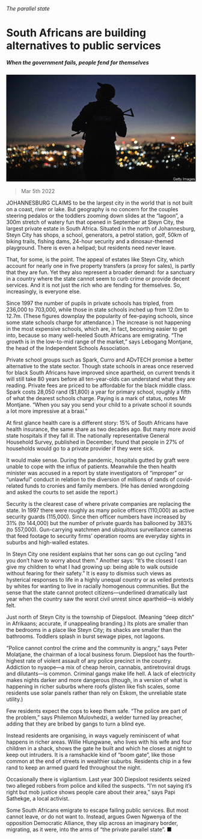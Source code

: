 ###### The parallel state

# South Africans are building alternatives to public services 

##### When the government fails, people fend for themselves 

![image](images/20220305_MAP001_0.jpg) 

> Mar 5th 2022 

JOHANNESBURG CLAIMS to be the largest city in the world that is not built on a coast, river or lake. But geography is no concern for the couples steering pedalos or the toddlers zooming down slides at the “lagoon”, a 300m stretch of watery fun that opened in September at Steyn City, the largest private estate in South Africa. Situated in the north of Johannesburg, Steyn City has shops, a school, generators, a petrol station, golf, 50km of biking trails, fishing dams, 24-hour security and a dinosaur-themed playground. There is even a helipad; but residents need never leave.

That, for some, is the point. The appeal of estates like Steyn City, which account for nearly one in five property transfers (a proxy for sales), is partly that they are fun. Yet they also represent a broader demand: for a sanctuary in a country where the state cannot seem to curb crime or provide decent services. And it is not just the rich who are fending for themselves. So, increasingly, is everyone else.


Since 1997 the number of pupils in private schools has tripled, from 236,000 to 703,000, while those in state schools inched up from 12.0m to 12.7m. (These figures downplay the popularity of fee-paying schools, since some state schools charge for attendance.) The increase is not happening in the most expensive schools, which are, in fact, becoming easier to get into, because so many well-heeled South Africans are emigrating. “The growth is in the low-to-mid range of the market,” says Lebogang Montjane, the head of the Independent Schools Association.

Private school groups such as Spark, Curro and ADvTECH promise a better alternative to the state sector. Though state schools in areas once reserved for black South Africans have improved since apartheid, on current trends it will still take 80 years before all ten-year-olds can understand what they are reading. Private fees are priced to be affordable for the black middle class. Spark costs 28,050 rand ($1,800) a year for primary school, roughly a fifth of what the dearest schools charge. Paying is a mark of status, notes Mr Montjane. “When you say you send your child to a private school it sounds a lot more impressive at a braai.”

At first glance health care is a different story: 15% of South Africans have health insurance, the same share as two decades ago. But many more avoid state hospitals if they fall ill. The nationally representative General Household Survey, published in December, found that people in 27% of households would go to a private provider if they were sick.

It would make sense. During the pandemic, hospitals gutted by graft were unable to cope with the influx of patients. Meanwhile the then health minister was accused in a report by state investigators of “improper” or “unlawful” conduct in relation to the diversion of millions of rands of covid-related funds to cronies and family members. (He has denied wrongdoing and asked the courts to set aside the report.)

Security is the clearest case of where private companies are replacing the state. In 1997 there were roughly as many police officers (110,000) as active security guards (115,000). Since then officer numbers have increased by 31% (to 144,000) but the number of private guards has ballooned by 383% (to 557,000). Gun-carrying watchmen and ubiquitous surveillance cameras that feed footage to security firms’ operation rooms are everyday sights in suburbs and high-walled estates.

In Steyn City one resident explains that her sons can go out cycling “and you don’t have to worry about them.” Another says: “It’s the closest I can give my children to what I had growing up: being able to walk outside without fearing for their safety.” It is easy to dismiss such views as hysterical responses to life in a highly unequal country or as veiled pretexts by whites for wanting to live in racially homogenous communities. But the sense that the state cannot protect citizens—underlined dramatically last year when the country saw the worst civil unrest since apartheid—is widely felt.

Just north of Steyn City is the township of Diepsloot. (Meaning “deep ditch” in Afrikaans; accurate, if unappealing branding.) Its plots are smaller than the bedrooms in a place like Steyn City; its shacks are smaller than the bathrooms. Toddlers splash in burst sewage pipes, not lagoons.

“Police cannot control the crime and the community is angry,” says Peter Molatjane, the chairman of a local business forum. Diepsloot has the fourth-highest rate of violent assault of any police precinct in the country. Addiction to nyaope—a mix of cheap heroin, cannabis, antiretroviral drugs and dilutants—is common. Criminal gangs make life hell. A lack of electricity makes nights darker and more dangerous (though, in a version of what is happening in richer suburbs where roofs glisten like fish scales, some residents use solar panels rather than rely on Eskom, the unreliable state utility.)

Few residents expect the cops to keep them safe. “The police are part of the problem,” says Philemon Mulovhedzi, a welder turned lay preacher, adding that they are bribed by gangs to turn a blind eye.

Instead residents are organising, in ways vaguely reminiscent of what happens in richer areas. Willie Hlungwane, who lives with his wife and four children in a shack, shows the gate he built and which he closes at night to keep out intruders. It is a ramshackle kind of “boom gate”, like those common at the end of streets in wealthier suburbs. Residents chip in a few rand to keep an armed guard fed throughout the night.

Occasionally there is vigilantism. Last year 300 Diepsloot residents seized two alleged robbers from police and killed the suspects. “I’m not saying it’s right but mob justice shows people care about their area,” says Papi Sathekge, a local activist.

Some South Africans emigrate to escape failing public services. But most cannot leave, or do not want to. Instead, argues Gwen Ngwenya of the opposition Democratic Alliance, they slip across an imaginary border, migrating, as it were, into the arms of “the private parallel state”. ■

